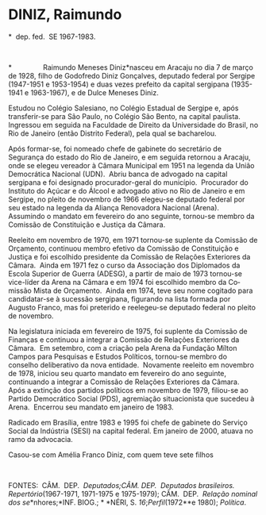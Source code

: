 DINIZ, Raimundo
===============

\*  dep. fed.  SE 1967-1983.

 

*                Raimundo Meneses Diniz*nasceu em Ara­caju no dia 7 de
março de 1928, filho de Go­dofredo Diniz Gonçalves, deputado federal por
Sergipe (1947-1951 e 1953-1954) e duas vezes prefeito da capital
sergipana (1935-1941 e 1963-1967), e de Dulce Me­neses Diniz.

Estudou no Colégio Salesiano, no Colé­gio Estadual de Sergipe e, após
transferir-se para São Paulo, no Colégio São Bento, na ca­pital
paulista.  Ingressou em seguida na Fa­culdade de Direito da Universidade
do Brasil, no Rio de Janeiro (então Distrito Federal), pela qual se
bacharelou.

Após formar-se, foi nomeado chefe de gabinete do secretário de Segurança
do es­tado do Rio de Janeiro, e em seguida retornou a Aracaju, onde se
elegeu vereador à Câmara Municipal em 1951 na legenda da União
Democrática Nacional (UDN).  Abriu banca de advogado na capital
sergipana e foi desig­nado procurador-geral do município.  Pro­curador
do Instituto do Açúcar e do Álcool e advogado ativo no Rio de Janeiro e
em Ser­gipe, no pleito de novembro de 1966 ele­geu-se deputado federal
por seu estado na legenda da Aliança Renovadora Nacional (Arena). 
Assumindo o mandato em feve­reiro do ano seguinte, tornou-se membro da
Comissão de Constituição e Justiça da Câ­mara.

Reeleito em novembro de 1970, em 1971 tornou-se suplente da Comissão de
Orçamen­to, continuou membro efetivo da Comissão de Constituição e
Justiça e foi escolhido pre­sidente da Comissão de Relações Exteriores
da Câmara.  Ainda em 1971 fez o curso da Associação dos Diplomados da
Escola Su­perior de Guerra (ADESG), a partir de maio de 1973 tornou-se
vice-líder da Arena na Câ­mara e em 1974 foi escolhido membro da
Co­missão Mista de Orçamento.  Ainda em 1974, teve seu nome cogitado
para candidatar-se à sucessão sergipana, figurando na lista formada por
Augusto Franco, mas foi preterido e reele­geu-se deputado federal no
pleito de novem­bro.

Na legislatura iniciada em fevereiro de 1975, foi suplente da Comissão
de Finanças e continuou a integrar a Comissão de Rela­ções Exteriores da
Câmara.  Em setembro, com a criação pela Arena da Fundação Mílton Campos
para Pesquisas e Estudos Políticos, tornou-se membro do conselho
deliberativo da nova entidade.  Novamente reeleito em novembro de 1978,
iniciou seu quarto mandato em fevereiro do ano se­guinte, continuando a
integrar a Comissão de Relações Exteriores da Câmara.  Após a extinção
dos partidos políticos em novem­bro de 1979, filiou-se ao Partido
Democrá­tico Social (PDS), agremiação situacionista que sucedeu à
Arena.  Encerrou seu mandato em janeiro de 1983.

Radicado em Brasília, entre 1983 e 1995 foi chefe de gabinete do Serviço
Social da Indústria (SESI) na capital federal. Em janeiro de 2000,
atuava no ramo da advocacia.

Casou-se com Amélia Franco Diniz, com quem teve sete filhos

 

FONTES:  CÂM.  DEP.  *Deputados;*CÂM. DEP*.  Deputados brasileiros. 
Repertório*(1967-1971, 1971-1975 e 1975-1979); CÂM.  DEP.  *Relação
nominal dos se*­*nhores;*INF. BIOG.; * *NÉRI, S. *16*;*Perfil*(1972**e
1980); *Política*.

